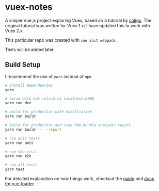 # vuex-notes

A simple Vue.js project exploring Vuex, based on a tutorial by
[coligo](http://coligo.io/learn-vuex-by-building-notes-app/). The original
tutorial was written for Vuex 1.x; I have updated this to work with Vuex 2.x.

This particular repo was created with `vue init webpack`.

Tests will be added later.

## Build Setup

I recommend the use of `yarn` instead of `npm`.

```bash
# install dependencies
yarn

# serve with hot reload at localhost:8080
yarn run dev

# build for production with minification
yarn run build

# build for production and view the bundle analyzer report
yarn run build -- --report

# run unit tests
yarn run unit

# run e2e tests
yarn run e2e

# run all tests
yarn test
```

For detailed explanation on how things work, checkout the
[guide](http://vuejs-templates.github.io/webpack/) and [docs for
vue-loader](http://vuejs.github.io/vue-loader).
